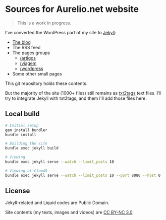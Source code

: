 # Sources for Aurelio.net website

> This is a work in progress.

I've converted the WordPress part of my site to [Jekyll](http://jekyllrb.com/):

- [The blog](http://aurelio.net/blog/)
- The RSS feed
- The pages groups
  - [/artigos](http://aurelio.net/artigos/)
  - [/viagem](http://aurelio.net/viagem/)
  - [/wordpress](http://aurelio.net/wordpress/)
- Some other small pages

This git repository holds these contents.

But the majority of the site (1000+ files) still remains as [txt2tags](http://txt2tags.org) text files. I'll try to integrate Jekyll with txt2tags, and them I'll add those files here.


## Local build

```bash
# Initial setup
gem install bundler
bundle install

# Building the site
bundle exec jekyll build

# Viewing
bundle exec jekyll serve --watch --limit_posts 10

# Viewing at Cloud9
bundle exec jekyll serve --watch --limit_posts 10 --port 8080 --host 0.0.0.0
```

## License

Jekyll-related and Liquid codes are Public Domain.

Site contents (my texts, images and videos) are [CC BY-NC 3.0](http://creativecommons.org/licenses/by-nc/3.0/).
